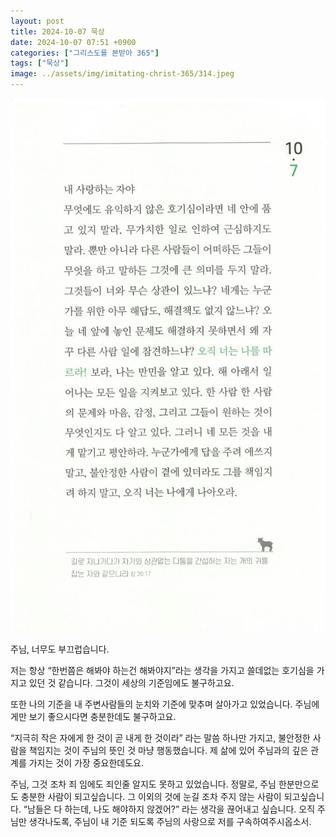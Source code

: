 ```yaml
---
layout: post
title: 2024-10-07 묵상
date: 2024-10-07 07:51 +0900
categories: ["그리스도를 본받아 365"]
tags: ["묵상"]
image: ../assets/img/imitating-christ-365/314.jpeg
---
```


![314.jpeg](../assets/img/imitating-christ-365/314.jpeg)

주님, 너무도 부끄럽습니다.

저는 항상 “한번쯤은 해봐야 하는건 해봐야지”라는 생각을 가지고 쓸데없는 호기심을 가지고 있던 것 같습니다.
그것이 세상의 기준임에도 불구하고요.

또한 나의 기준을 내 주변사람들의 눈치와 기준에 맞추며 살아가고 있었습니다.
주님에게만 보기 좋으시다면 충분한데도 불구하고요.

“지극히 작은 자에게 한 것이 곧 내게 한 것이라” 라는 말씀 하나만 가지고,
불안정한 사람을 책임지는 것이 주님의 뜻인 것 마냥 행동했습니다.
제 삶에 있어 주님과의 깊은 관계를 가지는 것이 가장 중요한데도요.

주님, 그것 조차 죄 임에도 죄인줄 알지도 못하고 있었습니다.
정말로, 주님 한분만으로도 충분한 사람이 되고싶습니다.
그 이외의 것에 눈길 조차 주지 않는 사람이 되고싶습니다.
“남들은 다 하는데, 나도 해야하지 않겠어?” 라는 생각을 끊어내고 싶습니다.
오직 주님만 생각나도록, 주님이 내 기준 되도록
주님의 사랑으로 저를 구속하여주시옵소서.
